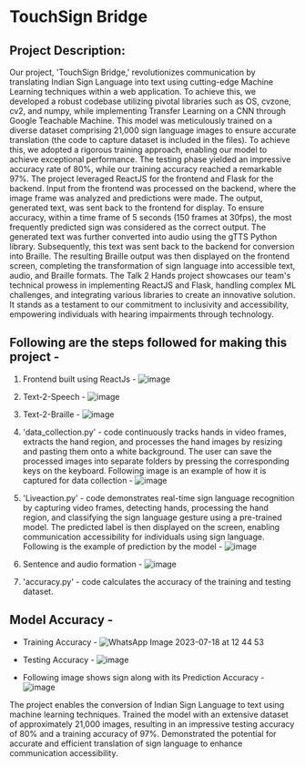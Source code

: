 # TouchSign Bridge
## Project Description:
Our project, 'TouchSign Bridge,' revolutionizes communication by translating Indian Sign Language into text using cutting-edge Machine Learning techniques within a web application. To achieve this, we developed a robust codebase utilizing pivotal libraries such as OS, cvzone, cv2, and numpy, while implementing Transfer Learning on a CNN through Google Teachable Machine. This model was meticulously trained on a diverse dataset comprising 21,000 sign language images to ensure accurate translation (the code to capture dataset is included in the files). To achieve this, we adopted a rigorous training approach, enabling our model to achieve exceptional performance. The testing phase yielded an impressive accuracy rate of 80%, while our training accuracy reached a remarkable 97%.
   The project leveraged ReactJS for the frontend and Flask for the backend. Input from the frontend was processed on the backend, where the image frame was analyzed and predictions were made. The output, generated text, was sent back to the frontend for display. To ensure accuracy, within a time frame of 5 seconds (150 frames at 30fps), the most frequently predicted sign was considered as the correct output.
   The generated text was further converted into audio using the gTTS Python library. Subsequently, this text was sent back to the backend for conversion into Braille. The resulting Braille output was then displayed on the frontend screen, completing the transformation of sign language into accessible text, audio, and Braille formats.
   The Talk 2 Hands project showcases our team's technical prowess in implementing ReactJS and Flask, handling complex ML challenges, and integrating various libraries to create an innovative solution. It stands as a testament to our commitment to inclusivity and accessibility, empowering individuals with hearing impairments through technology.

## Following are the steps followed for making this project - 
1. Frontend built using ReactJs -
   ![image](https://github.com/Durvesh001/Talk-2-Hands/assets/75305014/96a95b80-1de7-4f2f-8494-c90fde1b0e41)

2. Text-2-Speech -
   ![image](https://github.com/Durvesh001/Talk-2-Hands/assets/75305014/d78a5010-3ba4-43aa-88c5-8ddec625e1a4)

3.  Text-2-Braille -
   ![image](https://github.com/Durvesh001/Talk-2-Hands/assets/75305014/b6053184-2a66-4c7b-b3de-d511b83337e8)

4. 'data_collection.py' - code continuously tracks hands in video frames, extracts the hand region, and processes the hand images by resizing and pasting them onto a white background. The user can save the processed images into separate folders by pressing the corresponding keys on the keyboard. Following image is an example of how it is captured for data collection -
![image](https://github.com/Durvesh001/Talk-2-Hands/assets/75305014/62113e54-449e-4755-80f4-79fa7bf2697d)

5. 'Liveaction.py' - code demonstrates real-time sign language recognition by capturing video frames, detecting hands, processing the hand region, and classifying the sign language gesture using a pre-trained model. The predicted label is then displayed on the screen, enabling communication accessibility for individuals using sign language. Following is the example of prediction by the model -
![image](https://github.com/Durvesh001/Talk-2-Hands/assets/75305014/f8a0eb2b-a269-45a9-99f3-acdca8412dfc)

6.  Sentence and audio formation -
   ![image](https://github.com/Durvesh001/Talk-2-Hands/assets/75305014/af8d8729-586d-4d72-bec9-a59e0fe0311d)

7. 'accuracy.py' - code calculates the accuracy of the training and testing dataset.
   
## Model Accuracy -
- Training Accuracy -
![WhatsApp Image 2023-07-18 at 12 44 53](https://github.com/Durvesh001/Talk-2-Hands/assets/75305014/8508590b-085e-42e6-9d7b-91f519b8f710)


- Testing Accuracy - 
![image](https://github.com/Durvesh001/Talk-2-Hands/assets/75305014/d0f635f8-de3a-4ca8-8687-012e029a8be0)


- Following image shows sign along with its Prediction Accuracy - 
![image](https://github.com/Durvesh001/Talk-2-Hands/assets/75305014/ff9ca519-c278-463d-ad05-1453cbe6ee5c)





The project enables the conversion of Indian Sign Language to text using machine learning techniques. Trained the model with an extensive dataset of approximately 21,000 images, resulting in an impressive testing accuracy of 80% and a training accuracy of 97%. Demonstrated the potential for accurate and efficient translation of sign language to enhance communication accessibility.
